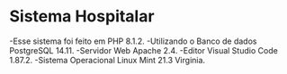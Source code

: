 # Sistema Hospitalar

-Esse sistema foi feito em PHP 8.1.2.
-Utilizando o Banco de dados PostgreSQL 14.11.
-Servidor Web Apache 2.4.
-Editor Visual Studio Code 1.87.2.
-Sistema Operacional Linux Mint 21.3 Virginia. 
